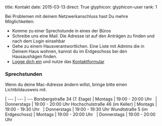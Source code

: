 title: Kontakt
date: 2015-03-13
direct: True
glyphicon: glyphicon-user
rank: 1

Bei Problemen mit deinem Netzwerkanschluss hast Du mehre Möglichkeiten:

* Komme zu einer Sprechstunde in eines der Büros
* Schreibe uns eine Mail. Die Adresse ist auf den Anträgen zu finden und nach dem Login einsehbar
* Gehe zu einem Hausverantwortlichen. Eine Liste mit Admins die in Deinem Haus wohnen, kannst du im Erdgeschoss bei den Hausaushägen finden.
* [Logge dich ein](../../login) und nutze das [Kontaktformular](../../usersuite/contact)

### Sprechstunden

Wenn du deine Mac-Adresse ändern willst, bringe bitte einen Lichtbildausweis mit.

 |
--- | --- | ---
Borsbergstraße 34 (7. Etage)		| Montags	| 19:00 - 20:00 Uhr
&nbsp;					| Donnerstags	| 19:00 - 20:00 Uhr
Hochschulstraße 46 (im Keller)		| Montags 	| 19:00 - 19:30 Uhr
&nbsp;					| Donnerstags	| 19:00 - 19:30 Uhr
Wundtstraße 5 (im Erdgeschoss)		| Montags	| 19:00 - 20:00 Uhr
&nbsp;					| Donnerstags	| 19:00 - 20:00 Uhr
